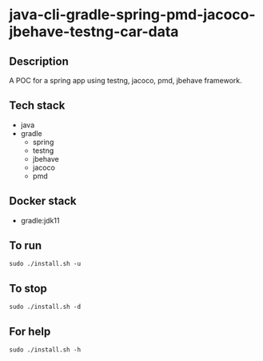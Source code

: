 # java-cli-gradle-spring-pmd-jacoco-jbehave-testng-car-data

## Description
A POC for a spring app using testng,
jacoco, pmd, jbehave framework.

## Tech stack
- java
- gradle
	- spring
  - testng
  - jbehave
  - jacoco
  - pmd

## Docker stack
- gradle:jdk11

## To run
`sudo ./install.sh -u`

## To stop
`sudo ./install.sh -d`

## For help
`sudo ./install.sh -h`
